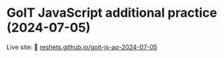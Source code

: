 # GoIT JavaScript additional practice (2024-07-05)

Live site: 🔗 [reshets.github.io/goit-js-ap-2024-07-05](https://reshets.github.io/goit-js-ap-2024-07-05/)

